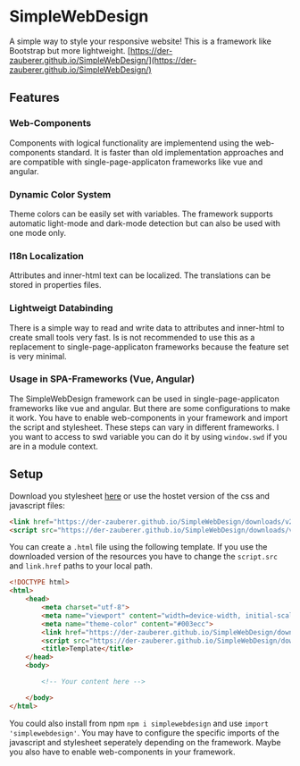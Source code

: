 # SimpleWebDesign

A simple way to style your responsive website! This is a framework like Bootstrap but more lightweight. [https://der-zauberer.github.io/SimpleWebDesign/](https://der-zauberer.github.io/SimpleWebDesign/)

## Features

### Web-Components

Components with logical functionality are implementend using the web-components standard. It is faster than old implementation approaches and are compatible with single-page-applicaton frameworks like vue and angular.

### Dynamic Color System

Theme colors can be easily set with variables. The framework supports automatic light-mode and dark-mode detection but can also be used with one mode only.

### I18n Localization

Attributes and inner-html text can be localized. The translations can be stored in properties files.

### Lightweigt Databinding

There is a simple way to read and write data to attributes and inner-html to create small tools very fast. Is is not recommended to use this as a replacement to single-page-applicaton frameworks because the feature set is very minimal.

### Usage in SPA-Frameworks (Vue, Angular)

The SimpleWebDesign framework can be used in single-page-applicaton frameworks like vue and angular. But there are some configurations to make it work. You have to enable web-components in your framework and import the script and stylesheet. These steps can vary in different frameworks. I you want to access to swd variable you can do it by using `window.swd` if you are in a module context.

## Setup

Download you stylesheet [here](http://127.0.0.1:5500/SimpleWebDesign/downloads) or use the hostet version of the css and javascript files:

```html
<link href="https://der-zauberer.github.io/SimpleWebDesign/downloads/v2.5/swd.min.css" rel="stylesheet">
<script src="https://der-zauberer.github.io/SimpleWebDesign/downloads/v2.5/swd.min.js"></script>
```

You can create a `.html` file using the following template. If you use the downloaded version of the resources you have to change the `script.src` and `link.href` paths to your local path.

```html
<!DOCTYPE html>
<html>
    <head>
        <meta charset="utf-8">
        <meta name="viewport" content="width=device-width, initial-scale=1.0">
        <meta name="theme-color" content="#003ecc">
        <link href="https://der-zauberer.github.io/SimpleWebDesign/downloads/v2.5/swd.min.css" rel="stylesheet">
        <script src="https://der-zauberer.github.io/SimpleWebDesign/downloads/v2.5/swd.min.js"></script>
        <title>Template</title>
    </head>
    <body>

        <!-- Your content here -->

    </body>
</html>
```

You could also install from npm `npm i simplewebdesign` and use `import 'simplewebdesign'`. You may have to configure the specific imports of the javascript and stylesheet seperately depending on the framework. Maybe you also have to enable web-components in your framework.